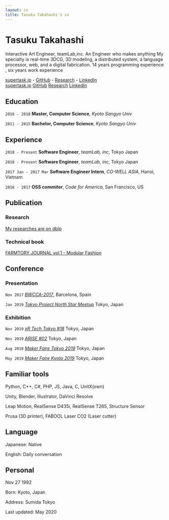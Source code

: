 ```yaml
---
layout: cv
title: Tasuku Takahashi's cv
---
```


# Tasuku Takahashi
Interactive Art Engineer, teamLab,inc. An Engineer who makes anything
My specialty is real-time 3DCG, 3D modeling, a distributed system, a language processor, web, and a digital fabrication. 14 years programming experience , six years work experience


<!--<a href="firstname.lastname@helsinki.fi">firstname.lastname@helsinki.fi</a> - +358 (0)2 941 51617-->
<div id="webaddress" class="only_show_on_web">
  <a href="https://supertask.jp"><i class="fas fa-home"></i> supertask.jp</a> -
  <a href="https://github.com/supertask"><i class="fab fa-github"></i> GitHub</a> -
  <!--<a href="https://medium.com/@pythor"><i class="fab fa-medium"></i> Medium</a><br />-->
  <a href="https://dblp.org/pers/hd/t/Takahashi:Tasuku"><i class="fas fa-university"></i> Research</a> -
  <!--<a href="https://www.youtube.com/channel/UCM7uAAwOleF5AtsEe3x9Qzg"><i class="fab fa-youtube"></i> YouTube</a>-->
  <a href="https://www.linkedin.com/in/supertask/"><i class="fab fa-linkedin"></i> LinkedIn</a><br />
</div>

<div id="webaddress_pdf" class="only_show_on_pdf">
  <a href="https://supertask.jp"><i class="fas fa-home"></i> supertask.jp</a>
  <a href="https://github.com/supertask"><i class="fab fa-github"></i> GitHub</a>
  <!--<a href="https://medium.com/@pythor"><i class="fab fa-medium"></i> Medium</a>-->
  <a href="https://dblp.org/pers/hd/t/Takahashi:Tasuku"><i class="fas fa-university"></i> Research</a>
  <!--<a href="https://www.youtube.com/channel/UCM7uAAwOleF5AtsEe3x9Qzg"><i class="fab fa-youtube"></i> YouTube</a>-->
  <a href="https://www.linkedin.com/in/supertask/"><i class="fab fa-linkedin"></i> LinkedIn</a><br />
</div>

## Education

`2016 - 2018`
**Master, Computer Science**, *Kyoto Sangyo Univ*

`2011 - 2015`
**Bachelor, Computer Science**, *Kyoto Sangyo Univ*

## Experience
`2018 - Present`
**Software Engineer**, *teamLab, inc*, Tokyo Japan

`2018 - Present`
**Software Engineer**, *teamLab, inc*, Tokyo Japan

`2017 Jan - 2017 Mar`
**Software Engineer Intern**, *CO-WELL ASIA*, Hanoi, Vietnam

`2016 - 2017`
**OSS commiter**, *Code for America*, San Francisco, US


## Publication
### Research
[My researches are on dblp](https://dblp.org/pers/hd/t/Takahashi:Tasuku)

### Technical book
[FARMTORY JOURNAL vol.1 - Modular Fashion](https://farmtory.booth.pm/items/1317978)

## Conference

### Presentation
`Nov 2017`
*[BWCCA-2017](http://voyager.ce.fit.ac.jp/conf/bwcca/2017/)*, Barcelona, Spain

`Jan 2019`
*[Tokyo Project North Star Meetup](https://vrtokyo.connpass.com/event/111295/)* Tokyo, Japan

### Exhibition
`Nov 2019`
*[xR Tech Tokyo #18](https://vrtokyo.connpass.com/event/151017/)* Tokyo, Japan

`Nov 2019`
*[ARISE #02](https://arise2.peatix.com/)* Tokyo, Japan

`Aug 2018`
*[Maker Faire Tokyo 2019](https://makezine.jp/event/makers-mft2019/m0256/)* Tokyo, Japan

`May 2019`
*[Maker Faire Kyoto 2019](https://makezine.jp/event/makers-mfk2019/m0028/)* Tokyo, Japan

## Familiar tools
Python, C++, C#, PHP, JS, Java, C, UnitX(own)

Unity, Blender, Illustrator, DaVinci Resolve

Leap Motion, RealSense D435i, RealSense T265, Structure Sensor

Prusa (3D printer), FABOOL Laser CO2 (Laser cutter)

## Language
Japanese: Native

English: Daily conversation

## Personal
Nov 27 1992

Born: Kyoto, Japan

Address: Sumida Tokyo

<!--<br/><span class="only_show_on_pdf">職歴詳細は次のページ</span>-->

Last updated: May 2020<br/><br/>

